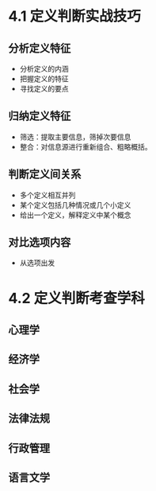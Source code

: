 # 4.1 定义判断实战技巧
## 分析定义特征
+ 分析定义的内涵
+ 把握定义的特征
+ 寻找定义的要点

## 归纳定义特征
+ 筛选：提取主要信息，筛掉次要信息
+ 整合：对信息源进行重新组合、粗略概括。

## 判断定义间关系
+ 多个定义相互并列
+ 某个定义包括几种情况或几个小定义
+ 给出一个定义，解释定义中某个概念

## 对比选项内容
+ 从选项出发

# 4.2 定义判断考查学科
## 心理学
## 经济学
## 社会学
## 法律法规
## 行政管理
## 语言文学



